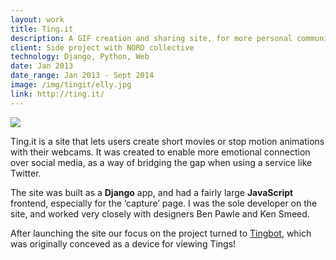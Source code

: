 ```yaml
---
layout: work
title: Ting.it
description: A GIF creation and sharing site, for more personal communication online
client: Side project with NORD collective
technology: Django, Python, Web
date: Jan 2013
date_range: Jan 2013 - Sept 2014
image: /img/tingit/elly.jpg
link: http://ting.it/
---
```


![]({{page.image}})

Ting.it is a site that lets users create short movies or stop motion animations with their webcams. It was created to enable more emotional connection over social media, as a way of bridging the gap when using a service like Twitter.

The site was built as a **Django** app, and had a fairly large **JavaScript** frontend, especially for the ‘capture’ page. I was the sole developer on the site, and worked very closely with designers Ben Pawle and Ken Smeed.

After launching the site our focus on the project turned to [Tingbot](/work/tingbot/), which was originally conceved as a device for viewing Tings!
